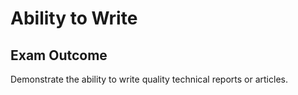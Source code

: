 # Ability to Write

## Exam Outcome

Demonstrate the ability to write quality technical reports or articles.


